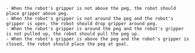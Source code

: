 
    - When the robot's gripper is not above the peg, the robot should place gripper above peg.
    - When the robot's gripper is not around the peg and the robot's gripper is open, the robot should drop gripper around peg.
    - When the robot's gripper is around the peg and the robot's gripper is not pulled up, the robot should pull the peg up.
    - When the robot's gripper is above the peg and the robot's gripper is closed, the robot should place the peg at goal.
